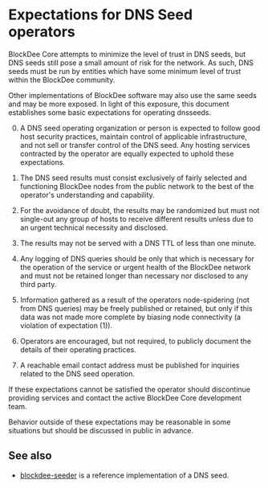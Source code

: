 Expectations for DNS Seed operators
====================================

BlockDee Core attempts to minimize the level of trust in DNS seeds,
but DNS seeds still pose a small amount of risk for the network.
As such, DNS seeds must be run by entities which have some minimum
level of trust within the BlockDee community.

Other implementations of BlockDee software may also use the same
seeds and may be more exposed. In light of this exposure, this
document establishes some basic expectations for operating dnsseeds.

0. A DNS seed operating organization or person is expected to follow good
host security practices, maintain control of applicable infrastructure,
and not sell or transfer control of the DNS seed. Any hosting services
contracted by the operator are equally expected to uphold these expectations.

1. The DNS seed results must consist exclusively of fairly selected and
functioning BlockDee nodes from the public network to the best of the
operator's understanding and capability.

2. For the avoidance of doubt, the results may be randomized but must not
single-out any group of hosts to receive different results unless due to an
urgent technical necessity and disclosed.

3. The results may not be served with a DNS TTL of less than one minute.

4. Any logging of DNS queries should be only that which is necessary
for the operation of the service or urgent health of the BlockDee
network and must not be retained longer than necessary nor disclosed
to any third party.

5. Information gathered as a result of the operators node-spidering
(not from DNS queries) may be freely published or retained, but only
if this data was not made more complete by biasing node connectivity
(a violation of expectation (1)).

6. Operators are encouraged, but not required, to publicly document the
details of their operating practices.

7. A reachable email contact address must be published for inquiries
related to the DNS seed operation.

If these expectations cannot be satisfied the operator should
discontinue providing services and contact the active BlockDee
Core development team.

Behavior outside of these expectations may be reasonable in some
situations but should be discussed in public in advance.

See also
----------
- [blockdee-seeder](https://github.com/nightlyblockdee/blockdee-seeder) is a reference implementation of a DNS seed.
